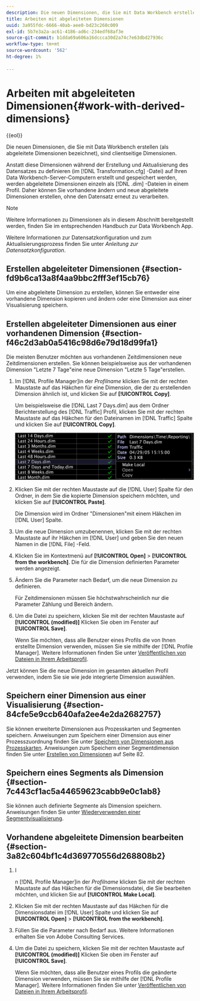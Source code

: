 ```yaml
---
description: Die neuen Dimensionen, die Sie mit Data Workbench erstellen (als abgeleitete Dimensionen bezeichnet), sind clientseitige Dimensionen.
title: Arbeiten mit abgeleiteten Dimensionen
uuid: 3a955fdc-6666-40ab-aee0-bd23c260c009
exl-id: 5b7e3a2a-ac61-4186-ad6c-234edf68af3e
source-git-commit: b1dda69a606a16dccca30d2a74c7e63dbd27936c
workflow-type: tm+mt
source-wordcount: '562'
ht-degree: 1%

---
```


# Arbeiten mit abgeleiteten Dimensionen{#work-with-derived-dimensions}

{{eol}}

Die neuen Dimensionen, die Sie mit Data Workbench erstellen (als abgeleitete Dimensionen bezeichnet), sind clientseitige Dimensionen.

Anstatt diese Dimensionen während der Erstellung und Aktualisierung des Datensatzes zu definieren (im [!DNL Transformation.cfg] -Datei) auf Ihren Data Workbench-Server-Computern erstellt und gespeichert werden, werden abgeleitete Dimensionen einzeln als [!DNL .dim] -Dateien in einem Profil. Daher können Sie vorhandene ändern und neue abgeleitete Dimensionen erstellen, ohne den Datensatz erneut zu verarbeiten.

>[!NOTE]
>
>Weitere Informationen zu Dimensionen als in diesem Abschnitt bereitgestellt werden, finden Sie im entsprechenden Handbuch zur Data Workbench App.

Weitere Informationen zur Datensatzkonfiguration und zum Aktualisierungsprozess finden Sie unter *Anleitung zur Datensatzkonfiguration*.

## Erstellen abgeleiteter Dimensionen {#section-fd9b6ca13a8f4aa9bbc2fff3ef15cb76}

Um eine abgeleitete Dimension zu erstellen, können Sie entweder eine vorhandene Dimension kopieren und ändern oder eine Dimension aus einer Visualisierung speichern.

## Erstellen abgeleiteter Dimensionen aus einer vorhandenen Dimension {#section-f46c2d3ab0a5416c98d6e79d18d99fa1}

Die meisten Benutzer möchten aus vorhandenen Zeitdimensionen neue Zeitdimensionen erstellen. Sie können beispielsweise aus der vorhandenen Dimension &quot;Letzte 7 Tage&quot;eine neue Dimension &quot;Letzte 5 Tage&quot;erstellen.

1. Im [!DNL Profile Manager]in der *Profilname* klicken Sie mit der rechten Maustaste auf das Häkchen für eine Dimension, die der zu erstellenden Dimension ähnlich ist, und klicken Sie auf **[!UICONTROL Copy]**.

   Um beispielsweise die [!DNL Last 7 Days.dim] aus dem Ordner Berichterstellung des [!DNL Traffic] Profil, klicken Sie mit der rechten Maustaste auf das Häkchen für den Dateinamen im [!DNL Traffic] Spalte und klicken Sie auf **[!UICONTROL Copy]**.

   ![](assets/vis_ProfMgr_CopyDimension.png)

1. Klicken Sie mit der rechten Maustaste auf die [!DNL User] Spalte für den Ordner, in dem Sie die kopierte Dimension speichern möchten, und klicken Sie auf **[!UICONTROL Paste]**.

   Die Dimension wird im Ordner &quot;Dimensionen&quot;mit einem Häkchen im [!DNL User] Spalte.

1. Um die neue Dimension umzubenennen, klicken Sie mit der rechten Maustaste auf ihr Häkchen im [!DNL User] und geben Sie den neuen Namen in die [!DNL File] -Feld.
1. Klicken Sie im Kontextmenü auf **[!UICONTROL Open]** > **[!UICONTROL from the workbench]**. Die für die Dimension definierten Parameter werden angezeigt.
1. Ändern Sie die Parameter nach Bedarf, um die neue Dimension zu definieren.

   Für Zeitdimensionen müssen Sie höchstwahrscheinlich nur die Parameter Zählung und Bereich ändern.

1. Um die Datei zu speichern, klicken Sie mit der rechten Maustaste auf **[!UICONTROL (modified)]** Klicken Sie oben im Fenster auf **[!UICONTROL Save]**.

   Wenn Sie möchten, dass alle Benutzer eines Profils die von Ihnen erstellte Dimension verwenden, müssen Sie sie mithilfe der [!DNL Profile Manager]. Weitere Informationen finden Sie unter [Veröffentlichen von Dateien in Ihrem Arbeitsprofil](../../../../home/c-get-started/c-admin-intrf/c-prof-mgr/t-pub-files-wkg-prof.md#task-a0106e010c834d16bd60eef4721b6af9).

Jetzt können Sie die neue Dimension im gesamten aktuellen Profil verwenden, indem Sie sie wie jede integrierte Dimension auswählen.

## Speichern einer Dimension aus einer Visualisierung {#section-84cfe5e9ccb640afa2ee4e2da2682757}

Sie können erweiterte Dimensionen aus Prozesskarten und Segmenten speichern. Anweisungen zum Speichern einer Dimension aus einer Prozesszuordnung finden Sie unter [Speichern von Dimensionen aus Prozesskarten](../../../../home/c-get-started/c-analysis-vis/c-proc-maps/t-dim-proc-maps.md#task-44d9e555d4a944e6aa81993eef703051). Anweisungen zum Speichern einer Segmentdimension finden Sie unter [Erstellen von Dimensionen](../../../../home/c-get-started/c-analysis-vis/c-seg/c-create-seg-dim.md#concept-70b363edcad14185ba8051646ad3d44e) auf Seite 82.

## Speichern eines Segments als Dimension {#section-7c443cf1ac5a44659623cabb9e0c1ab8}

Sie können auch definierte Segmente als Dimension speichern. Anweisungen finden Sie unter [Wiederverwenden einer Segmentvisualisierung](../../../../home/c-get-started/c-analysis-vis/c-seg/c-reuse-seg-vis.md#concept-a8a607bd415d404a83c32a26b804cbdc).

## Vorhandene abgeleitete Dimension bearbeiten {#section-3a82c604bf1c4d369770556d268808b2}

1. I

   n [!DNL Profile Manager]in der *Profilname* klicken Sie mit der rechten Maustaste auf das Häkchen für die Dimensionsdatei, die Sie bearbeiten möchten, und klicken Sie auf **[!UICONTROL Make Local]**.
1. Klicken Sie mit der rechten Maustaste auf das Häkchen für die Dimensionsdatei im [!DNL User] Spalte und klicken Sie auf **[!UICONTROL Open]** > **[!UICONTROL from the workbench]**.
1. Füllen Sie die Parameter nach Bedarf aus. Weitere Informationen erhalten Sie von Adobe Consulting Services.
1. Um die Datei zu speichern, klicken Sie mit der rechten Maustaste auf **[!UICONTROL (modified)]** Klicken Sie oben im Fenster auf **[!UICONTROL Save]**.

   Wenn Sie möchten, dass alle Benutzer eines Profils die geänderte Dimension verwenden, müssen Sie sie mithilfe der [!DNL Profile Manager]. Weitere Informationen finden Sie unter [Veröffentlichen von Dateien in Ihrem Arbeitsprofil](../../../../home/c-get-started/c-admin-intrf/c-prof-mgr/t-pub-files-wkg-prof.md#task-a0106e010c834d16bd60eef4721b6af9).
